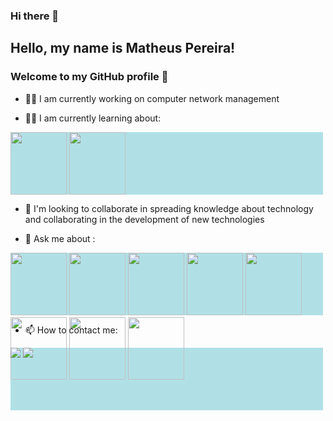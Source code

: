 ### Hi there 👋

## Hello, my name is Matheus Pereira!
### Welcome to my GitHub profile 👋

<style>
div {
  height: 100px;
  width: 500px;
  background-color: powderblue;
}
</style>
- 👨‍💻 I am currently working on computer network management

- 👨‍🎓 I am currently learning about:
<div >
<img src="https://cdn.jsdelivr.net/gh/devicons/devicon/icons/kotlin/kotlin-original.svg" width="90px" height="100px"/>
<img src="https://cdn.jsdelivr.net/gh/devicons/devicon/icons/spring/spring-original-wordmark.svg" width="90px" height="100px"/>
</div >
            
- 🤝 I'm looking to collaborate in spreading knowledge about technology and collaborating in the development of new technologies

- 💬 Ask me about :
<div>
<img src="https://cdn.jsdelivr.net/gh/devicons/devicon/icons/android/android-original-wordmark.svg" width="90px" height="100px"/>
<img src="https://cdn.jsdelivr.net/gh/devicons/devicon/icons/androidstudio/androidstudio-original.svg" width="90px" height="100px"/>
<img src="https://cdn.jsdelivr.net/gh/devicons/devicon/icons/linux/linux-original.svg" width="90px" height="100px"/>
<img src="https://cdn.jsdelivr.net/gh/devicons/devicon/icons/java/java-plain.svg" width="90px" height="100px"/>
<img src="https://cdn.jsdelivr.net/gh/devicons/devicon/icons/firebase/firebase-plain-wordmark.svg" width="90px" height="100px"/>
<img src="https://cdn.jsdelivr.net/gh/devicons/devicon/icons/mongodb/mongodb-original.svg" width="90px" height="100px"/>
<img src="https://cdn.jsdelivr.net/gh/devicons/devicon/icons/html5/html5-original-wordmark.svg" width="90px" height="100px"/>
<img src="https://cdn.jsdelivr.net/gh/devicons/devicon/icons/css3/css3-original-wordmark.svg" width="90px" height="100px"/>
</div>          
          
- 📫 How to contact me:
<div>
<a href = "matheuspds327@gmail.com"><img src="https://img.shields.io/badge/Gmail-D14836?style=for-the-badge&logo=gmail&logoColor=white" target="_blank"></a>
<a href="https://www.linkedin.com/in/matheus-pereira-220215221/" target="_blank"><img src="https://img.shields.io/badge/-LinkedIn-%230077B5?style=for-the-badge&logo=linkedin&logoColor=white" target="_blank"></a>
</div>    
